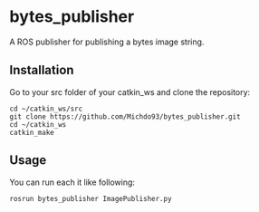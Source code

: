 # bytes_publisher
 A ROS publisher for publishing a bytes image string. 

## Installation

Go to your src folder of your catkin_ws and clone the repository:

```
cd ~/catkin_ws/src
git clone https://github.com/Michdo93/bytes_publisher.git
cd ~/catkin_ws
catkin_make
```

## Usage

You can run each it like following:

```
rosrun bytes_publisher ImagePublisher.py
```
